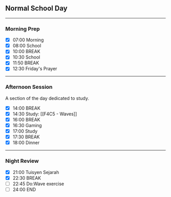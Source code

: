 ## Normal School Day
---
### Morning Prep

- [x] 07:00 Morning
- [x] 08:00 School
- [x] 10:00 BREAK
- [x] 10:30 School
- [x] 11:50 BREAK
- [x] 12:30 Friday's Prayer
---

### Afternoon Session

A section of the day dedicated to study.

- [x] 14:00 BREAK
- [x] 14:30 Study: [[F4C5 - Waves]]
- [x] 16:00 BREAK
- [x] 16:30 Gaming
- [x] 17:00 Study
- [x] 17:30 BREAK
- [x] 18:00 Dinner
---
### Night Review

- [x] 21:00 Tuisyen Sejarah
- [x] 22:30 BREAK
- [ ] 22:45 Do:Wave exercise
- [ ] 24:00 END
